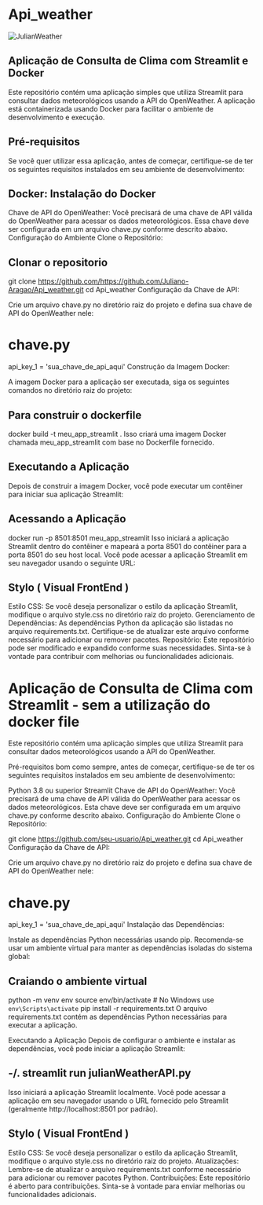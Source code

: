 # Api_weather

![JulianWeather](https://github.com/user-attachments/assets/de3b5ab3-3a1d-488c-8a79-5ac0f85621ad)

## Aplicação de Consulta de Clima com Streamlit e Docker
Este repositório contém uma aplicação simples que utiliza Streamlit para consultar dados meteorológicos usando a API do OpenWeather. A aplicação está containerizada usando Docker para facilitar o ambiente de desenvolvimento e execução.

## Pré-requisitos
Se você quer utilizar essa aplicação, antes de começar, certifique-se de ter os seguintes requisitos instalados em seu ambiente de desenvolvimento:

## Docker: Instalação do Docker
Chave de API do OpenWeather: Você precisará de uma chave de API válida do OpenWeather para acessar os dados meteorológicos. Essa chave deve ser configurada em um arquivo chave.py conforme descrito abaixo.
Configuração do Ambiente
Clone o Repositório:


## Clonar o repositorio 
git clone https://github.com/https://github.com/Juliano-Aragao/Api_weather.git
cd Api_weather
Configuração da Chave de API:

Crie um arquivo chave.py no diretório raiz do projeto e defina sua chave de API do OpenWeather nele:

# chave.py
api_key_1 = 'sua_chave_de_api_aqui'
Construção da Imagem Docker:

A imagem Docker para a aplicação ser executada, siga os seguintes comandos no diretório raiz do projeto:

## Para construir o dockerfile
docker build -t meu_app_streamlit .
Isso criará uma imagem Docker chamada meu_app_streamlit com base no Dockerfile fornecido.

## Executando a Aplicação
Depois de construir a imagem Docker, você pode executar um contêiner para iniciar sua aplicação Streamlit:


## Acessando a Aplicação
docker run -p 8501:8501 meu_app_streamlit
Isso iniciará a aplicação Streamlit dentro do contêiner e mapeará a porta 8501 do contêiner para a porta 8501 do seu host local. Você pode acessar a aplicação Streamlit em seu navegador usando o seguinte URL:


## Stylo ( Visual FrontEnd )
Estilo CSS: Se você deseja personalizar o estilo da aplicação Streamlit, modifique o arquivo style.css no diretório raiz do projeto.
Gerenciamento de Dependências: As dependências Python da aplicação são listadas no arquivo requirements.txt. Certifique-se de atualizar este arquivo conforme necessário para adicionar ou remover pacotes.
Repositório: Este repositório pode ser modificado e expandido conforme suas necessidades. Sinta-se à vontade para contribuir com melhorias ou funcionalidades adicionais.

# Aplicação de Consulta de Clima com Streamlit - sem a utilização do docker file
Este repositório contém uma aplicação simples que utiliza Streamlit para consultar dados meteorológicos usando a API do OpenWeather.

Pré-requisitos
bom como sempre, antes de começar, certifique-se de ter os seguintes requisitos instalados em seu ambiente de desenvolvimento:

Python 3.8 ou superior
Streamlit
Chave de API do OpenWeather: Você precisará de uma chave de API válida do OpenWeather para acessar os dados meteorológicos. Esta chave deve ser configurada em um arquivo chave.py conforme descrito abaixo.
Configuração do Ambiente
Clone o Repositório:


git clone https://github.com/seu-usuario/Api_weather.git
cd Api_weather
Configuração da Chave de API:

Crie um arquivo chave.py no diretório raiz do projeto e defina sua chave de API do OpenWeather nele:

# chave.py

api_key_1 = 'sua_chave_de_api_aqui'
Instalação das Dependências:

Instale as dependências Python necessárias usando pip. Recomenda-se usar um ambiente virtual para manter as dependências isoladas do sistema global:

## Craiando o ambiente virtual
python -m venv env
source env/bin/activate   # No Windows use `env\Scripts\activate`
pip install -r requirements.txt
O arquivo requirements.txt contém as dependências Python necessárias para executar a aplicação.

Executando a Aplicação
Depois de configurar o ambiente e instalar as dependências, você pode iniciar a aplicação Streamlit:

## -/. streamlit run julianWeatherAPI.py
Isso iniciará a aplicação Streamlit localmente. Você pode acessar a aplicação em seu navegador usando o URL fornecido pelo Streamlit (geralmente http://localhost:8501 por padrão).

## Stylo ( Visual FrontEnd )
Estilo CSS: Se você deseja personalizar o estilo da aplicação Streamlit, modifique o arquivo style.css no diretório raiz do projeto.
Atualizações: Lembre-se de atualizar o arquivo requirements.txt conforme necessário para adicionar ou remover pacotes Python.
Contribuições: Este repositório é aberto para contribuições. Sinta-se à vontade para enviar melhorias ou funcionalidades adicionais.
